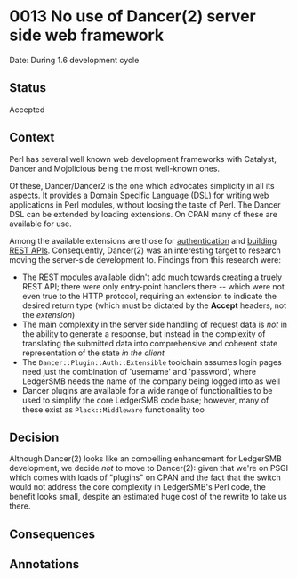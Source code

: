 # 0013 No use of Dancer(2) server side web framework

Date: During 1.6 development cycle

## Status

Accepted

## Context

Perl has several well known web development frameworks with
Catalyst, Dancer and Mojolicious being the most well-known ones.

Of these, Dancer/Dancer2 is the one which advocates simplicity in
all its aspects.  It provides a Domain Specific Language (DSL) for
writing web applications in Perl modules, without loosing the taste
of Perl.  The Dancer DSL can be extended by loading extensions.  On
CPAN many of these are available for use.

Among the available extensions are those for [authentication](https://metacpan.org/search?q=dancer::plugin::auth::) and
[building REST APIs](https://metacpan.org/search?q=dancer::plugin::rest).
Consequently, Dancer(2) was an interesting target to research moving
the server-side development to.  Findings from this research were:

 * The REST modules available didn't add much towards creating a truely
   REST API; there were only entry-point handlers there -- which were
   not even true to the HTTP protocol, requiring an extension to indicate
   the desired return type (which must be dictated by the **Accept** headers,
   not the *extension*)
 * The main complexity in the server side handling of request data is
   *not* in the ability to generate a response, but instead in the complexity
   of translating the submitted data into comprehensive and coherent state
   representation of the state *in the client*
 * The `Dancer::Plugin::Auth::Extensible` toolchain assumes login pages need
   just the combination of 'username' and 'password', where LedgerSMB needs
   the name of the company being logged into as well
 * Dancer plugins are available for a wide range of functionalities to be
   used to simplify the core LedgerSMB code base; however, many of these
   exist as `Plack::Middleware` functionality too

## Decision

Although Dancer(2) looks like an compelling enhancement for LedgerSMB
development, we decide *not* to move to Dancer(2):  given that we're
on PSGI which comes with loads of "plugins" on CPAN and the fact that
the switch would not address the core complexity in LedgerSMB's Perl
code, the benefit looks small, despite an estimated huge cost of the
rewrite to take us there.

## Consequences


## Annotations
